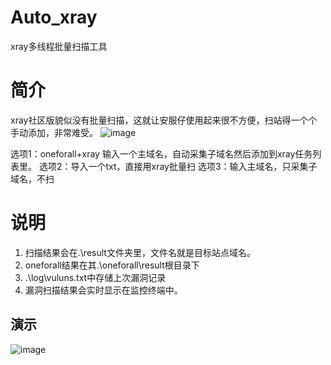 # Auto_xray
xray多线程批量扫描工具
# 简介
xray社区版貌似没有批量扫描，这就让安服仔使用起来很不方便，扫站得一个个手动添加，非常难受。
![image](https://z3.ax1x.com/2021/10/26/55XwCj.png)

选项1：oneforall+xray 输入一个主域名，自动采集子域名然后添加到xray任务列表里。
选项2：导入一个txt，直接用xray批量扫
选项3：输入主域名，只采集子域名，不扫

# 说明
1. 扫描结果会在.\result文件夹里，文件名就是目标站点域名。
2. oneforall结果在其.\oneforall\result根目录下
3. .\log\vuluns.txt中存储上次漏洞记录
4. 漏洞扫描结果会实时显示在监控终端中。
## 演示

![image](https://github.com/iframepm/Auto_xray/blob/main/1.gif)
